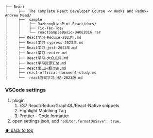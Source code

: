 ```
├── React
│     ├──  The Complete React Developer Course -w Hooks and Redux- Andrew Mead/
│     ├──  sample
│     │    ├── DazhongDianPint-React/docs/
│     │    ├── Tic-Tac-Toe/
│     │    └── reactSampleBasic-04062016.rar
│     ├── React学习-Reduce-2023年.md
│     ├── React学习-cypress-2023年.md
│     ├── React学习-jest-2023年.md
│     ├── React学习-router.md
│     ├── React学习-大众点评.md
│     ├── React学习资源汇总.md
│     ├── React常见问题讨论.md
│     ├── react-official-document-study.md
│     └──  react官网学习小结-2023版.md
```

### VSCode settings

1. plugin
   1. ES7 React/Redux/GraphQL/React-Native snippets
   2. Highlight Matching Tag
   3. Prettier - Code formatter
2. open settings.json, add `"editor.formatOnSave": true,`

[⬆ back to top](#top)
